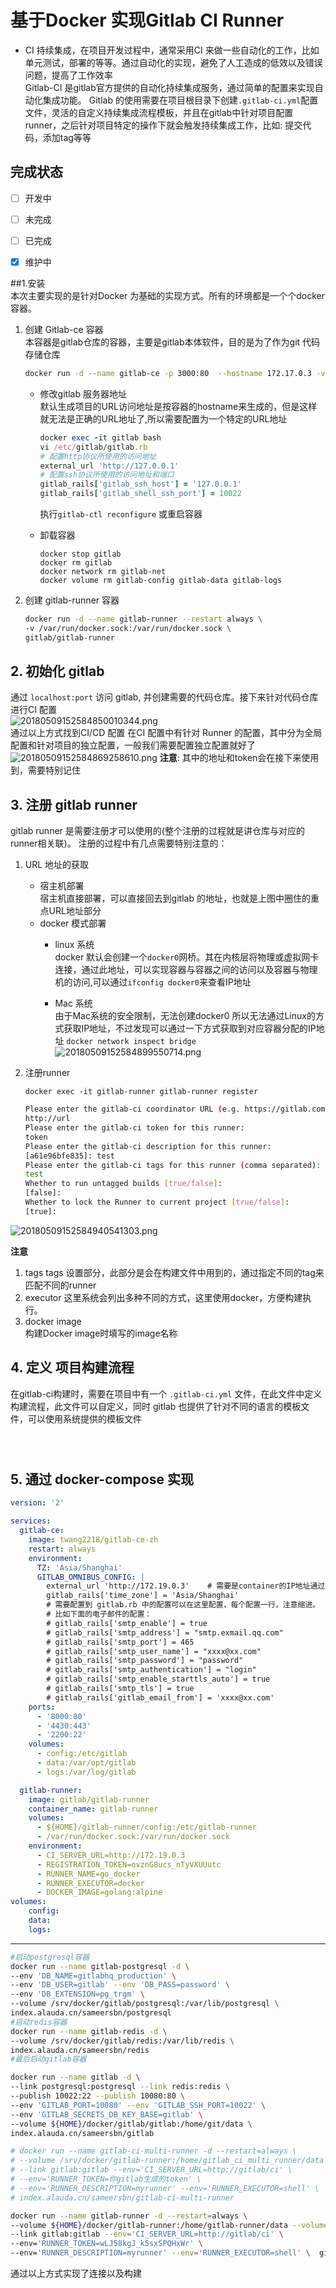 # 基于Docker 实现Gitlab CI Runner  

* CI 
    持续集成，在项目开发过程中，通常采用CI 来做一些自动化的工作，比如单元测试，部署的等等。通过自动化的实现，避免了人工造成的低效以及错误问题，提高了工作效率   
    Gitlab-CI 是gitlab官方提供的自动化持续集成服务，通过简单的配置来实现自动化集成功能。 Gitlab 的使用需要在项目根目录下创建`.gitlab-ci.yml`配置文件，灵活的自定义持续集成流程模板，并且在gitlab中针对项目配置runner，之后针对项目特定的操作下就会触发持续集成工作，比如: 提交代码，添加tag等等    


## 完成状态  

- [ ] 开发中
- [ ] 未完成
- [ ] 已完成
- [x] 维护中


##1.安装  
本次主要实现的是针对Docker 为基础的实现方式。所有的环境都是一个个docker 容器。  

1. 创建 Gitlab-ce 容器  
    本容器是gitlab仓库的容器，主要是gitlab本体软件，目的是为了作为git 代码存储仓库   
    
    ```bash 
    docker run -d --name gitlab-ce -p 3000:80  --hostname 172.17.0.3 -v gitlab-config:/etc/gitlab -v gitlab-logs:/var/log/gitlab -v gitlab-data:/var/opt/gitlab twang2218/gitlab-ce-zh
    ```
    * 修改gitlab 服务器地址  
        默认生成项目的URL访问地址是按容器的hostname来生成的，但是这样就无法是正确的URL地址了,所以需要配置为一个特定的URL地址  
        ```ruby
        docker exec -it gitlab bash    
        vi /etc/gitlab/gitlab.rb
        # 配置http协议所使用的访问地址
        external_url 'http://127.0.0.1'
        # 配置ssh协议所使用的访问地址和端口
        gitlab_rails['gitlab_ssh_host'] = '127.0.0.1'
        gitlab_rails['gitlab_shell_ssh_port'] = 10022
        ```
        执行`gitlab-ctl reconfigure` 或重启容器  
    
    * 卸载容器  
        ```
        docker stop gitlab
        docker rm gitlab
        docker network rm gitlab-net
        docker volume rm gitlab-config gitlab-data gitlab-logs
        ```



2. 创建 gitlab-runner 容器  

    ```bash
    docker run -d --name gitlab-runner --restart always \                                   
    -v /var/run/docker.sock:/var/run/docker.sock \
    gitlab/gitlab-runner
    ```


## 2. 初始化 gitlab  
通过 `localhost:port` 访问 gitlab, 并创建需要的代码仓库。接下来针对代码仓库进行CI 配置  
![20180509152584850010344.png](http://ozjlhf9e0.bkt.clouddn.com/20180509152584850010344.png)  
通过以上方式找到CI/CD 配置
在CI 配置中有针对 Runner 的配置，其中分为全局配置和针对项目的独立配置，一般我们需要配置独立配置就好了  
![20180509152584869258610.png](http://ozjlhf9e0.bkt.clouddn.com/20180509152584869258610.png) 
__注意__: 其中的地址和token会在接下来使用到，需要特别记住   


## 3. 注册 gitlab runner 
gitlab runner 是需要注册才可以使用的(整个注册的过程就是讲仓库与对应的runner相关联)。 注册的过程中有几点需要特别注意的：  

1. URL 地址的获取  
    * 宿主机部署  
        宿主机直接部署，可以直接回去到gitlab 的地址，也就是上图中圈住的重点URL地址部分   
    * docker 模式部署 
        * linux 系统     
            docker 默认会创建一个`docker0`网桥。其在内核层将物理或虚拟网卡连接，通过此地址，可以实现容器与容器之间的访问以及容器与物理机的访问,可以通过`ifconfig docker0`来查看IP地址       

        * Mac 系统  
            由于Mac系统的安全限制，无法创建docker0 所以无法通过Linux的方式获取IP地址，不过发现可以通过一下方式获取到对应容器分配的IP地址 
            `docker network inspect bridge`  
            ![20180509152584899550714.png](http://ozjlhf9e0.bkt.clouddn.com/20180509152584899550714.png)    

2. 注册runner  

    `docker exec -it gitlab-runner gitlab-runner register`
    ```bash  
    Please enter the gitlab-ci coordinator URL (e.g. https://gitlab.com/):
    http://url
    Please enter the gitlab-ci token for this runner:
    token 
    Please enter the gitlab-ci description for this runner:
    [a61e96bfe835]: test
    Please enter the gitlab-ci tags for this runner (comma separated):
    test
    Whether to run untagged builds [true/false]:
    [false]:
    Whether to lock the Runner to current project [true/false]:
    [true]:
    ```


![20180509152584940541303.png](http://ozjlhf9e0.bkt.clouddn.com/20180509152584940541303.png)   

__注意__  
1. tags 
    tags 设置部分，此部分是会在构建文件中用到的，通过指定不同的tag来匹配不同的runner  
2. executor
    这里系统会列出多种不同的方式，这里使用docker，方便构建执行。   
3. docker image  
    构建Docker image时填写的image名称  


## 4. 定义 项目构建流程  
在gitlab-ci构建时，需要在项目中有一个 `.gitlab-ci.yml` 文件，在此文件中定义构建流程，此文件可以自定义，同时 gitlab 也提供了针对不同的语言的模板文件，可以使用系统提供的模板文件   

```yaml




```


## 5. 通过 docker-compose 实现  

```yaml 
version: '2'

services:
  gitlab-ce:
    image: twang2218/gitlab-ce-zh
    restart: always
    environment:
      TZ: 'Asia/Shanghai'
      GITLAB_OMNIBUS_CONFIG: |
        external_url 'http://172.19.0.3'    # 需要是container的IP地址通过 docker inspect id 查看
        gitlab_rails['time_zone'] = 'Asia/Shanghai'
        # 需要配置到 gitlab.rb 中的配置可以在这里配置，每个配置一行，注意缩进。
        # 比如下面的电子邮件的配置：
        # gitlab_rails['smtp_enable'] = true
        # gitlab_rails['smtp_address'] = "smtp.exmail.qq.com"
        # gitlab_rails['smtp_port'] = 465
        # gitlab_rails['smtp_user_name'] = "xxxx@xx.com"
        # gitlab_rails['smtp_password'] = "password"
        # gitlab_rails['smtp_authentication'] = "login"
        # gitlab_rails['smtp_enable_starttls_auto'] = true
        # gitlab_rails['smtp_tls'] = true
        # gitlab_rails['gitlab_email_from'] = 'xxxx@xx.com'
    ports:
      - '8000:80'
      - '4430:443'
      - '2200:22'
    volumes:
      - config:/etc/gitlab
      - data:/var/opt/gitlab
      - logs:/var/log/gitlab

  gitlab-runner:
    image: gitlab/gitlab-runner
    container_name: gitlab-runner
    volumes:
      - ${HOME}/gitlab-runner/config:/etc/gitlab-runner
      - /var/run/docker.sock:/var/run/docker.sock
    environment:
      - CI_SERVER_URL=http://172.19.0.3
      - REGISTRATION_TOKEN=ovznG8ucs_nTyVXUUutc
      - RUNNER_NAME=go_docker
      - RUNNER_EXECUTOR=docker
      - DOCKER_IMAGE=golang:alpine
volumes:
    config: 
    data: 
    logs: 
```


----------------------------------------------  

```bash
#启动postgresql容器
docker run --name gitlab-postgresql -d \
--env 'DB_NAME=gitlabhq_production' \
--env 'DB_USER=gitlab' --env 'DB_PASS=password' \
--env 'DB_EXTENSION=pg_trgm' \
--volume /srv/docker/gitlab/postgresql:/var/lib/postgresql \
index.alauda.cn/sameersbn/postgresql
#启动redis容器
docker run --name gitlab-redis -d \
--volume /srv/docker/gitlab/redis:/var/lib/redis \
index.alauda.cn/sameersbn/redis
#最后启动gitlab容器

docker run --name gitlab -d \ 
--link postgresql:postgresql --link redis:redis \
--publish 10022:22 --publish 10080:80 \
--env 'GITLAB_PORT=10080' --env 'GITLAB_SSH_PORT=10022' \
--env 'GITLAB_SECRETS_DB_KEY_BASE=gitlab' \
--volume ${HOME}/docker/gitlab/gitlab:/home/git/data \
index.alauda.cn/sameersbn/gitlab  

# docker run --name gitlab-ci-multi-runner -d --restart=always \
# --volume /srv/docker/gitlab-runner:/home/gitlab_ci_multi_runner/data \
# --link gitlab:gitlab --env='CI_SERVER_URL=http://gitlab/ci' \
# --env='RUNNER_TOKEN=你gitlab生成的token' \
# --env='RUNNER_DESCRIPTION=myrunner' --env='RUNNER_EXECUTOR=shell' \
# index.alauda.cn/sameersbn/gitlab-ci-multi-runner

docker run --name gitlab-runner -d --restart=always \ 
--volume ${HOME}/docker/gitlab-runner:/home/gitlab-runner/data --volume  unix:///private/var/run/docker.sock:/var/run/docker.sock \
--link gitlab:gitlab --env='CI_SERVER_URL=http://gitlab/ci' \
--env='RUNNER_TOKEN=wLJ58kgJ_k5sxSPQHxWr' \
--env='RUNNER_DESCRIPTION=myrunner' --env='RUNNER_EXECUTOR=shell' \  gitlab/gitlab-runner
```
通过以上方式实现了连接以及构建